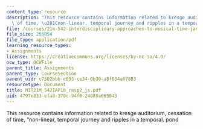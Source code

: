 ```yaml
---
content_type: resource
description: "This resource contains information related to kresge auditorium, cessation\
  \ of time, \u201Cnon-linear, temporal journey and ripples in a temporal. pond"
file: /courses/21m-542-interdisciplinary-approaches-to-musical-time-january-iap-2010/4797e833efa8370c94f024689a665043_MIT21M_542IAP10_resp2_js.pdf
file_size: 256054
file_type: application/pdf
learning_resource_types:
- Assignments
license: https://creativecommons.org/licenses/by-nc-sa/4.0/
ocw_type: OCWFile
parent_title: Assignments
parent_type: CourseSection
parent_uid: c7502bbb-e093-ce34-0b30-a8f034a67883
resourcetype: Document
title: MIT21M_542IAP10_resp2_js.pdf
uid: 4797e833-efa8-370c-94f0-24689a665043
---
```

This resource contains information related to kresge auditorium, cessation of time, “non-linear, temporal journey and ripples in a temporal. pond